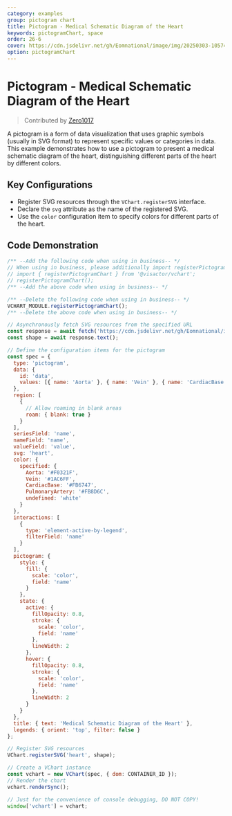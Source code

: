 ```yaml
---
category: examples
group: pictogram chart
title: Pictogram - Medical Schematic Diagram of the Heart
keywords: pictogramChart, space
order: 26-6
cover: https://cdn.jsdelivr.net/gh/Eomnational/image/img/20250303-105748.gif
option: pictogramChart
---
```


# Pictogram - Medical Schematic Diagram of the Heart

> Contributed by [Zero1017](https://github.com/Eomnational)

A pictogram is a form of data visualization that uses graphic symbols (usually in SVG format) to represent specific values or categories in data. This example demonstrates how to use a pictogram to present a medical schematic diagram of the heart, distinguishing different parts of the heart by different colors.

## Key Configurations

- Register SVG resources through the `VChart.registerSVG` interface.
- Declare the `svg` attribute as the name of the registered SVG.
- Use the `color` configuration item to specify colors for different parts of the heart.

## Code Demonstration

```javascript livedemo
/** --Add the following code when using in business-- */
// When using in business, please additionally import registerPictogramChart and execute it.
// import { registerPictogramChart } from '@visactor/vchart';
// registerPictogramChart();
/** --Add the above code when using in business-- */

/** --Delete the following code when using in business-- */
VCHART_MODULE.registerPictogramChart();
/** --Delete the above code when using in business-- */

// Asynchronously fetch SVG resources from the specified URL
const response = await fetch('https://cdn.jsdelivr.net/gh/Eomnational/image/img/3.svg');
const shape = await response.text();

// Define the configuration items for the pictogram
const spec = {
  type: 'pictogram',
  data: {
    id: 'data',
    values: [{ name: 'Aorta' }, { name: 'Vein' }, { name: 'CardiacBase' }, { name: 'PulmonaryArtery' }]
  },
  region: [
    {
      // Allow roaming in blank areas
      roam: { blank: true }
    }
  ],
  seriesField: 'name',
  nameField: 'name',
  valueField: 'value',
  svg: 'heart',
  color: {
    specified: {
      Aorta: '#F0321F',
      Vein: '#1AC6FF',
      CardiacBase: '#FB6747',
      PulmonaryArtery: '#FB8D6C',
      undefined: 'white'
    }
  },
  interactions: [
    {
      type: 'element-active-by-legend',
      filterField: 'name'
    }
  ],
  pictogram: {
    style: {
      fill: {
        scale: 'color',
        field: 'name'
      }
    },
    state: {
      active: {
        fillOpacity: 0.8,
        stroke: {
          scale: 'color',
          field: 'name'
        },
        lineWidth: 2
      },
      hover: {
        fillOpacity: 0.8,
        stroke: {
          scale: 'color',
          field: 'name'
        },
        lineWidth: 2
      }
    }
  },
  title: { text: 'Medical Schematic Diagram of the Heart' },
  legends: { orient: 'top', filter: false }
};

// Register SVG resources
VChart.registerSVG('heart', shape);

// Create a VChart instance
const vchart = new VChart(spec, { dom: CONTAINER_ID });
// Render the chart
vchart.renderSync();

// Just for the convenience of console debugging, DO NOT COPY!
window['vchart'] = vchart;
```
